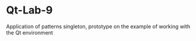 # Qt-Lab-9
Application of patterns singleton, prototype on the example of working with the Qt environment

